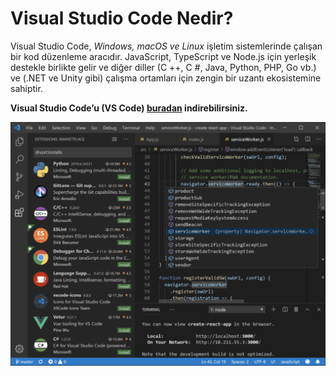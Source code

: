 # Visual Studio Code Nedir?

Visual Studio Code, *Windows, macOS ve Linux* işletim sistemlerinde çalışan bir kod düzenleme aracıdır. JavaScript, TypeScript ve Node.js için yerleşik destekle birlikte gelir ve diğer diller (C ++, C #, Java, Python, PHP, Go vb.) ve (.NET ve Unity gibi) çalışma ortamları için zengin bir uzantı ekosistemine sahiptir.

**Visual Studio Code’u (VS Code) [buradan](https://code.visualstudio.com/) indirebilirsiniz.**



![vs-code-nedir](https://raw.githubusercontent.com/Kodluyoruz/taskforce/main/editor-kullanimi/visual-studio-code/visual-studio-code-nedir/figures/vs-code-nedir.png)

